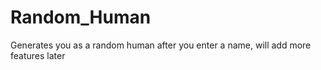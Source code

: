 # Random_Human
Generates you as a random human after you enter a name, will add more features later
